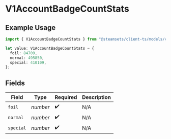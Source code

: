 # V1AccountBadgeCountStats

## Example Usage

```typescript
import { V1AccountBadgeCountStats } from "@steamsets/client-ts/models/components";

let value: V1AccountBadgeCountStats = {
  foil: 84709,
  normal: 495850,
  special: 410109,
};
```

## Fields

| Field              | Type               | Required           | Description        |
| ------------------ | ------------------ | ------------------ | ------------------ |
| `foil`             | *number*           | :heavy_check_mark: | N/A                |
| `normal`           | *number*           | :heavy_check_mark: | N/A                |
| `special`          | *number*           | :heavy_check_mark: | N/A                |